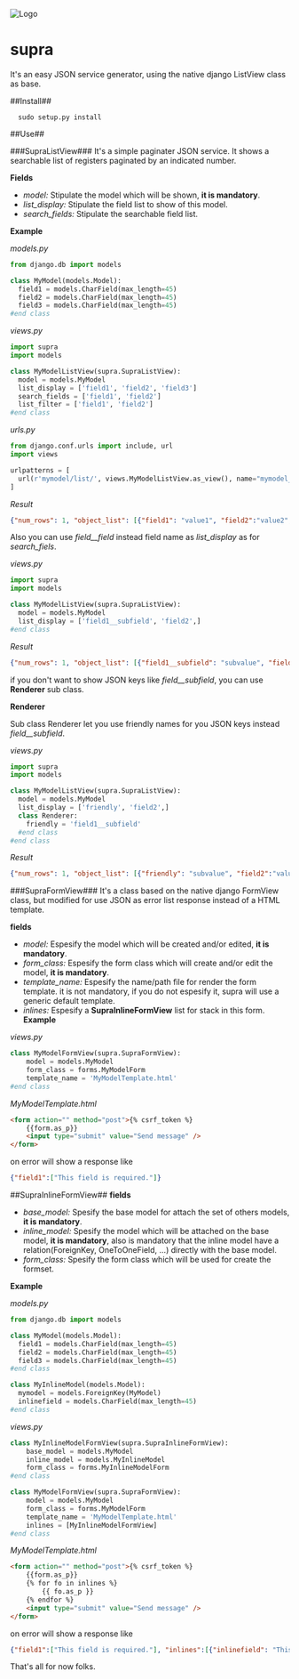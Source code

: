 ![Logo](https://drive.google.com/uc?export=view&id=0B4P0WGQG9LrDTmVzaVFtZ01EckU)
# supra

It's an easy JSON service generator, using the native django ListView class as base.

##Install##
```
  sudo setup.py install
```

##Use##

###SupraListView###
It's a simple paginater JSON service. It shows a searchable list of registers paginated by an indicated number.

**Fields**
  - *model:* Stipulate the model which will be shown, **it is mandatory**.
  - *list_display:* Stipulate the field list to show of this model.
  - *search_fields:* Stipulate the searchable field list.

**Example**

*models.py*
```python
from django.db import models

class MyModel(models.Model):
  field1 = models.CharField(max_length=45)
  field2 = models.CharField(max_length=45)
  field3 = models.CharField(max_length=45)
#end class
```
*views.py*
```python
import supra
import models

class MyModelListView(supra.SupraListView):
  model = models.MyModel
  list_display = ['field1', 'field2', 'field3']
  search_fields = ['field1', 'field2']
  list_filter = ['field1', 'field2']
#end class
```
*urls.py*
```python
from django.conf.urls import include, url
import views

urlpatterns = [
  url(r'mymodel/list/', views.MyModelListView.as_view(), name="mymodel_list"),
]
```
*Result*
```json
{"num_rows": 1, "object_list": [{"field1": "value1", "field2":"value2", "field3":"value3"}]}
```

Also you can use *field__field* instead field name as *list_display* as for *search_fiels*.

*views.py*
```python
import supra
import models

class MyModelListView(supra.SupraListView):
  model = models.MyModel
  list_display = ['field1__subfield', 'field2',]
#end class
```
*Result*
```json
{"num_rows": 1, "object_list": [{"field1__subfield": "subvalue", "field2":"value2"}]}
```

if you don't want to show JSON keys like *field__subfield*, you can use **Renderer** sub class.

**Renderer**

Sub class Renderer  let you use friendly names for you JSON keys instead *field__subfield*.

*views.py*
```python
import supra
import models

class MyModelListView(supra.SupraListView):
  model = models.MyModel
  list_display = ['friendly', 'field2',]
  class Renderer:
    friendly = 'field1__subfield'
  #end class
#end class
```
*Result*
```json
{"num_rows": 1, "object_list": [{"friendly": "subvalue", "field2":"value2"}]}
```
###SupraFormView###
It's a class based on the native django FormView class, but modified for use JSON as error list response instead of a HTML template.

**fields**
- *model:* Espesify the model which will be created and/or edited, **it is mandatory**.
- *form_class:* Espesify the form class which will create and/or edit the model, **it is mandatory**.
- *template_name:* Espesify the name/path file for render the form template. it is not mandatory, if you do not espesify it, supra will use a generic default template.
- *inlines:* Espesify a **SupraInlineFormView** list for stack in this form.
**Example**

*views.py*
```python
class MyModelFormView(supra.SupraFormView):
	model = models.MyModel
	form_class = forms.MyModelForm
	template_name = 'MyModelTemplate.html'
#end class
```
*MyModelTemplate.html*
```html
<form action="" method="post">{% csrf_token %}
    {{form.as_p}}
    <input type="submit" value="Send message" />
</form>
```
on error will show a response like
```json
{"field1":["This field is required."]}
```
##SupraInlineFormView##
**fields**
- *base_model:* Spesify the base model for attach the set of others models, **it is mandatory**.
- *inline_model:* Spesify the model which will be attached on the base model, **it is mandatory**, also is mandatory that the inline model have a relation(ForeignKey, OneToOneField, ...) directly with the base model.
- *form_class:* Spesify the form class which will be used for create the formset.

**Example**


*models.py*
```python
from django.db import models

class MyModel(models.Model):
  field1 = models.CharField(max_length=45)
  field2 = models.CharField(max_length=45)
  field3 = models.CharField(max_length=45)
#end class

class MyInlineModel(models.Model):
  mymodel = models.ForeignKey(MyModel)
  inlinefield = models.CharField(max_length=45)
#end class
```
*views.py*
```python
class MyInlineModelFormView(supra.SupraInlineFormView):
	base_model = models.MyModel
	inline_model = models.MyInlineModel
	form_class = forms.MyInlineModelForm
#end class

class MyModelFormView(supra.SupraFormView):
	model = models.MyModel
	form_class = forms.MyModelForm
	template_name = 'MyModelTemplate.html'
	inlines = [MyInlineModelFormView]
#end class
```
*MyModelTemplate.html*
```html
<form action="" method="post">{% csrf_token %}
    {{form.as_p}}
    {% for fo in inlines %}
    	{{ fo.as_p }}
    {% endfor %}
    <input type="submit" value="Send message" />
</form>
```
on error will show a response like
```json
{"field1":["This field is required."], "inlines":[{"inlinefield": "This field is required."}]}
```
That's all for now folks.
